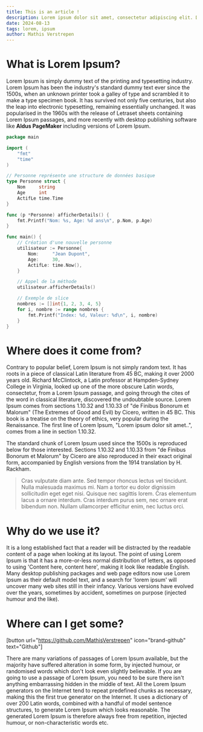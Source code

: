 ```yaml
---
title: This is an article !
description: Lorem ipsum dolor sit amet, consectetur adipiscing elit. Donec nec odio vitae nunc.
date: 2024-08-13
tags: lorem, ipsum
author: Mathis Verstrepen
---
```


# What is Lorem Ipsum? 

Lorem Ipsum is simply dummy text of the printing and  typesetting industry. Lorem Ipsum has been the industry's standard dummy text ever since the 1500s, when an unknown printer took a galley of  type and scrambled it to make a type specimen book. It has survived not  only five centuries, but also the leap into electronic typesetting,  remaining essentially unchanged. It was popularised in the 1960s with  the release of Letraset sheets containing Lorem Ipsum passages, and more recently with desktop publishing software like **Aldus PageMaker**  including versions of Lorem Ipsum.

```go
package main

import (
    "fmt"
    "time"
)

// Personne représente une structure de données basique
type Personne struct {
    Nom     string
    Age     int
    ActifLe time.Time
}

func (p *Personne) afficherDetails() {
    fmt.Printf("Nom: %s, Age: %d ans\n", p.Nom, p.Age)
}

func main() {
    // Création d'une nouvelle personne
    utilisateur := Personne{
        Nom:     "Jean Dupont",
        Age:     30,
        ActifLe: time.Now(),
    }

    // Appel de la méthode
    utilisateur.afficherDetails()

    // Exemple de slice
    nombres := []int{1, 2, 3, 4, 5}
    for i, nombre := range nombres {
        fmt.Printf("Index: %d, Valeur: %d\n", i, nombre)
    }
}
```

# Where does it come from?

Contrary to popular belief, Lorem Ipsum is not simply random text. It has roots in a piece of classical Latin literature from 45 BC, making  it over 2000 years old. Richard McClintock, a Latin professor at  Hampden-Sydney College in Virginia, looked up one of the more obscure  Latin words, consectetur, from a Lorem Ipsum passage, and going through  the cites of the word in classical literature, discovered the  undoubtable source. Lorem Ipsum comes from sections 1.10.32 and 1.10.33  of "de Finibus Bonorum et Malorum" (The Extremes of Good and Evil) by  Cicero, written in 45 BC. This book is a treatise on the theory of  ethics, very popular during the Renaissance. The first line of Lorem  Ipsum, "Lorem ipsum dolor sit amet..", comes from a line in section  1.10.32.

The standard chunk of Lorem Ipsum used since the 1500s is reproduced below for those interested. Sections 1.10.32 and 1.10.33  from "de Finibus Bonorum et Malorum" by Cicero are also reproduced in  their exact original form, accompanied by English versions from the 1914 translation by H. Rackham.

> Cras vulputate diam ante. Sed tempor rhoncus lectus vel tincidunt. Nulla malesuada maximus mi. Nam a tortor eu dolor dignissim sollicitudin eget eget nisi. Quisque nec sagittis lorem. Cras elementum lacus a ornare  interdum. Cras interdum purus sem, nec ornare erat bibendum non. Nullam  ullamcorper efficitur enim, nec luctus orci.

# Why do we use it?

It is a long established fact that a reader will be distracted by the  readable content of a page when looking at its layout. The point of  using Lorem Ipsum is that it has a more-or-less normal distribution of  letters, as opposed to using 'Content here, content here', making it  look like readable English. Many desktop publishing packages and web  page editors now use Lorem Ipsum as their default model text, and a  search for 'lorem ipsum' will uncover many web sites still in their  infancy. Various versions have evolved over the years, sometimes by  accident, sometimes on purpose (injected humour and the like).

# Where can I get some?

[button url="https://github.com/MathisVerstrepen" icon="brand-github" text="Github"]

There are many variations of passages of Lorem Ipsum available, but  the majority have suffered alteration in some form, by injected humour,  or randomised words which don't look even slightly believable. If you  are going to use a passage of Lorem Ipsum, you need to be sure there  isn't anything embarrassing hidden in the middle of text. All the Lorem  Ipsum generators on the Internet tend to repeat predefined chunks as  necessary, making this the first true generator on the Internet. It uses a dictionary of over 200 Latin words, combined with a handful of model  sentence structures, to generate Lorem Ipsum which looks reasonable. The generated Lorem Ipsum is therefore always free from repetition,  injected humour, or non-characteristic words etc.